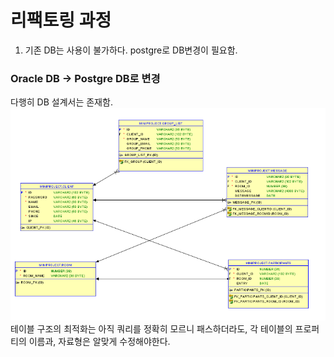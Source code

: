 
# 리팩토링 과정

1. 기존 DB는 사용이 불가하다. postgre로 DB변경이 필요함.





### Oracle DB -> Postgre DB로 변경
다행히 DB 설계서는 존재함.
![DZ_TermpDB구조.png](../../리소스/DZ_TermpDB구조.png)
테이블 구조의 최적화는 아직 쿼리를 정확히 모르니 패스하더라도, 각 테이블의 프로퍼티의 이름과, 자료형은 알맞게 수정해야한다.

